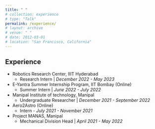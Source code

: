 ```yaml
---
title: " "
# collection: experience
# type: "Talk"
permalink: /experience/
# layout: archive
# venue: " "
# date: 2012-03-01
# location: "San Francisco, California"
---
```


## Experience

* Robotics Research Center, IIIT Hyderabad
    * Research Intern | _December 2022 - May 2023_
* E-Yantra Summer Internship Program, IIT Bombay (Online)
    * Summer Intern | _June 2022 - July 2022_
* Manipal Institute of technology, Manipal
    * Undergraduate Researcher | _December 2021 - September 2022_
* Aero2Astro (Online)
    * Intern - _July 2021 - November 2021_
* Project MANAS, Manipal
    * Mechanical Division Head | _April 2021 - May 2022_

<!-- ## Manipal Institute of technology
Undergraduate Researcher - _Dec 2021 - Sep 2022_ -->




